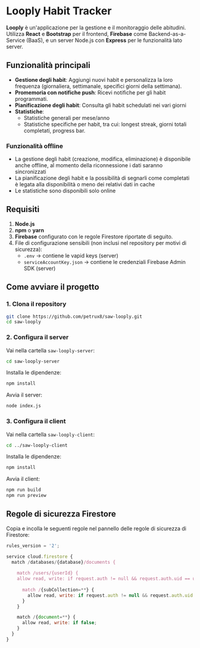 # Looply Habit Tracker

**Looply** è un'applicazione per la gestione e il monitoraggio delle abitudini. Utilizza **React** e **Bootstrap** per il frontend, **Firebase** come Backend-as-a-Service (BaaS), e un server Node.js con **Express** per le funzionalità lato server.


## Funzionalità principali

- **Gestione degli habit**: Aggiungi nuovi habit e personalizza la loro frequenza (giornaliera, settimanale, specifici giorni della settimana).
- **Promemoria con notifiche push**: Ricevi notifiche per gli habit programmati.
- **Pianificazione degli habit**: Consulta gli habit schedulati nei vari giorni
- **Statistiche**:
  - Statistiche generali per mese/anno
  - Statistiche specifiche per habit, tra cui: longest streak, giorni totali completati, progress bar.
 
### Funzionalità offline
- La gestione degli habit (creazione, modifica, eliminazione) è disponibile anche offline, al momento della riconnessione i dati saranno sincronizzati
- La pianificazione degli habit e la possibilità di segnarli come completati è legata alla disponibilità o meno dei relativi dati in cache
- Le statistiche sono disponibili solo online

## Requisiti

1. **Node.js** 
2. **npm** o **yarn** 
3. **Firebase** configurato con le regole Firestore riportate di seguito.
4. File di configurazione sensibili (non inclusi nel repository per motivi di sicurezza):
   - `.env` -> contiene le vapid keys (server)
   - `serviceAccountKey.json` -> contiene le credenziali Firebase Admin SDK (server)


## Come avviare il progetto

### 1. Clona il repository
```bash
git clone https://github.com/petrux8/saw-looply.git
cd saw-looply
```

### 2. Configura il server

Vai nella cartella `saw-looply-server`:
```bash
cd saw-looply-server
```

Installa le dipendenze:
```bash
npm install
```
Avvia il server:
```bash
node index.js
```

### 3. Configura il client

Vai nella cartella `saw-looply-client`:
```bash
cd ../saw-looply-client
```

Installa le dipendenze:
```bash
npm install
```

Avvia il client:
```bash
npm run build
npm run preview
```

## Regole di sicurezza Firestore

Copia e incolla le seguenti regole nel pannello delle regole di sicurezza di Firestore:

```javascript
rules_version = '2';

service cloud.firestore {
  match /databases/{database}/documents {
  
    match /users/{userId} {
    allow read, write: if request.auth != null && request.auth.uid == userId;
    
      match /{subCollection=**} {
        allow read, write: if request.auth != null && request.auth.uid == userId;
      }
    }

    match /{document=**} {
      allow read, write: if false;
    }
  }
}
```

